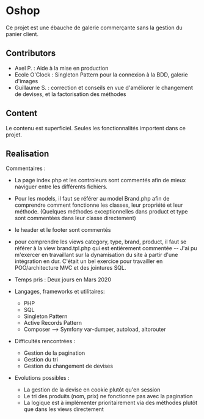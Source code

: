 # Oshop

Ce projet est une ébauche de galerie commerçante sans la gestion du panier client. 

Contributors
--

- Axel P. : Aide à la mise en production
- Ecole O'Clock : Singleton Pattern pour la connexion à la BDD, galerie d'images
- Guillaume S. : correction et conseils en vue d'améliorer le changement de devises, et la factorisation des méthodes 

Content
--
Le contenu est superficiel. Seules les fonctionnalités importent dans ce projet. 

Realisation
--
  Commentaires :
 - La page index.php et les controleurs sont commentés afin de mieux naviguer entre les différents fichiers. 

 - Pour les models, il faut se référer au model Brand.php afin de comprendre comment fonctionne les classes, leur propriété et leur méthode. (Quelques méthodes exceptionnelles dans product et type sont commentées dans leur classe directement)

- le header et le footer sont commentés 
- pour comprendre les views category, type, brand, product, il faut se référer à la view brand.tpl.php qui est entièrement commentée
--
J'ai pu m'exercer en travaillant sur la dynamisation du site à partir d'une intégration en dur. 
C'était un bel exercice pour travailler en POO/architecture MVC et des jointures SQL. 

- Temps pris : Deux jours en  Mars 2020
  
- Langages, frameworks et utilitaires:
  - PHP
  - SQL
  - Singleton Pattern
  - Active Records Pattern
  - Composer --> Symfony var-dumper, autoload, altorouter


- Difficultés rencontrées :
    - Gestion de la pagination
    - Gestion du tri
    - Gestion du changement de devises

- Evolutions possibles :
  - La gestion de la devise en cookie plutôt qu'en session
  - Le tri des produits (nom, prix) ne fonctionne pas avec la pagination
  -  La logique est à implémenter prioritairement via des méthodes plutôt que dans les views directement